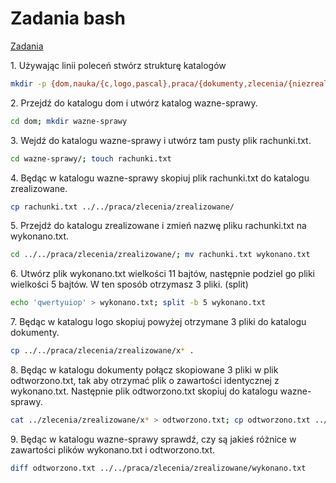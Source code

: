 Zadania bash
===================
[Zadania](http://wbzyl.inf.ug.edu.pl/sp/labs01)

1\. Używając linii poleceń stwórz strukturę katalogów
```sh
mkdir -p {dom,nauka/{c,logo,pascal},praca/{dokumenty,zlecenia/{niezrealizowane,zrealizowane}}}
```

2\. Przejdź do katalogu dom i utwórz katalog wazne-sprawy.
```sh
cd dom; mkdir wazne-sprawy
```

3\. Wejdź do katalogu wazne-sprawy i utwórz tam pusty plik rachunki.txt.
```sh
cd wazne-sprawy/; touch rachunki.txt
```

4\. Będąc w katalogu wazne-sprawy skopiuj plik rachunki.txt do katalogu zrealizowane.
```sh
cp rachunki.txt ../../praca/zlecenia/zrealizowane/
```

5\. Przejdź do katalogu zrealizowane i zmień nazwę pliku rachunki.txt na wykonano.txt.
```sh
cd ../../praca/zlecenia/zrealizowane/; mv rachunki.txt wykonano.txt
```

6\. Utwórz plik wykonano.txt wielkości 11 bajtów, następnie podziel go pliki wielkości 5 bajtów. W ten sposób otrzymasz 3 pliki. (split)
```sh
echo 'qwertyuiop' > wykonano.txt; split -b 5 wykonano.txt
```

7\. Będąc w katalogu logo skopiuj powyżej otrzymane 3 pliki do katalogu dokumenty.
```sh
cp ../../praca/zlecenia/zrealizowane/x* .
```

8\. Będąc w katalogu dokumenty połącz skopiowane 3 pliki w plik odtworzono.txt, tak aby otrzymać plik o zawartości identycznej z wykonano.txt. Następnie plik odtworzono.txt skopiuj do katalogu wazne-sprawy.
```sh
cat ../zlecenia/zrealizowane/x* > odtworzono.txt; cp odtworzono.txt ../../dom/wazne-sprawy/.
```

9\. Będąc w katalogu wazne-sprawy sprawdź, czy są jakieś różnice w zawartości plików wykonano.txt i odtworzono.txt.
```sh
diff odtworzono.txt ../../praca/zlecenia/zrealizowane/wykonano.txt
```
